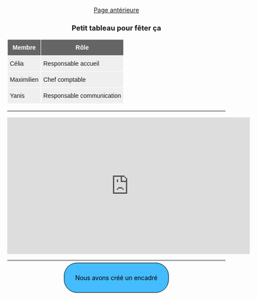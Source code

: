 [Page antérieure](./index.md)

### Petit tableau pour fêter ça

<div class="tableau">
	<style type="text/css">
		text-align: center;
		.tg  {border-collapse:collapse;border-spacing:0;}
		.tg td{border-color:black;border-style:solid;border-width:1px;font-family:Arial, sans-serif;font-size:14px;
		overflow:hidden;padding:10px 5px;word-break:normal;}
		.tg th{border-color:black;border-style:solid;border-width:1px;font-family:Arial, sans-serif;font-size:14px;
		font-weight:normal;overflow:hidden;padding:10px 5px;word-break:normal;}
		.tg .tg-2egc{background-color:#efefef;border-color:#ffffff;text-align:left;vertical-align:top}
		.tg .tg-ag0s{background-color:#656565;border-color:#ffffff;color:#ffffff;text-align:center;vertical-align:top}
	</style>
	<table class="tg">
			<thead>
			<tr>
				<th class="tg-ag0s"><span style="font-weight:bold">Membre</span></th>
				<th class="tg-ag0s"><span style="font-weight:bold">Rôle</span></th>
			</tr>
			</thead>
		<tbody>
			<tr>
				<td class="tg-2egc">Célia</td>
				<td class="tg-2egc">Responsable accueil</td>
			</tr>
			<tr>
				<td class="tg-2egc">Maximilien</td>
				<td class="tg-2egc">Chef comptable</td>
			</tr>
			<tr>
				<td class="tg-2egc">Yanis</td>
				<td class="tg-2egc">Responsable communication</td>
			</tr>
		</tbody>
	</table>
</span>


***

<iframe width="560" height="315" src="https://www.youtube.com/embed/dQw4w9WgXcQ" title="YouTube video player" frameborder="0" allow="accelerometer; autoplay; clipboard-write; encrypted-media; gyroscope; picture-in-picture; web-share" allowfullscreen></iframe>

***

<br>
<span class="encadré">Nous avons créé un encadré</span>

<style>
	.encadré{
		border: 1px solid black; padding: 25px;
		background-color : #44BCFD;
		color: black;
		border-radius : 30px;
	}

	body {
		text-align: center;
	}
</style>
